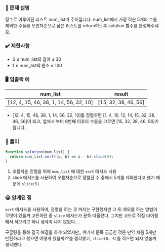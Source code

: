 ### 📝 문제 설명

정수로 이루어진 리스트 num_list가 주어집니다. num_list에서 가장 작은 5개의 수를 제외한 수들을 오름차순으로 담은 리스트를 return하도록 solution 함수를 완성해주세요.

### ✔️ 제한사항

- 6 ≤ num_list의 길이 ≤ 30
- 1 ≤ num_list의 원소 ≤ 100

### 🖥️ 입출력 예

|                num_list                |        result        |
| :------------------------------------: | :------------------: |
| [12, 4, 15, 46, 38, 1, 14, 56, 32, 10] | [15, 32, 38, 46, 56] |

- [12, 4, 15, 46, 38, 1, 14, 56, 32, 10]를 정렬하면 [1, 4, 10, 12, 14, 15, 32, 38, 46, 56]이 되고, 앞에서 부터 6번째 이후의 수들을 고르면 [15, 32, 38, 46, 56]가 됩니다.

### 🧐 풀이

```js
function solution(num_list) {
  return num_list.sort((a, b) => a - b).slice(5);
}
```

1. 오름차순 정렬을 위해 `num_list` 에 대한 `sort` 메서드 사용
2. slice 메서드를 사용하여 오름차순으로 정렬된 수 중에서 5개를 제외한다고 했기 때문에 `slice(5)`

### 😀 알게된 점

`sort` 메서드를 사용하여, 정렬을 하는 것 까지는 구현했지만 그 뒤 제외를 하는 방법이 무엇이 있을까 고민하던 중 `slice` 메서드가 문득 떠올랐다. 그치만 코드로 직접 타이핑 해서 적으려고 하니 생각이 나지 않았다....

구글링을 통해 결국 해결을 하게 되었지만,, 여기서 문득 궁금한 것은 만약 처음 5개만 반환하라고 했으면 어떻게 했을까??를 생각했고, `slice(0, 5)`를 적으면 되지 않을까 생각했다.
